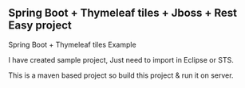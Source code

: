 <h2>Spring Boot + Thymeleaf tiles  + Jboss + Rest Easy project</h2>

Spring Boot + Thymeleaf tiles Example

I have created sample project, Just need to import in Eclipse or STS.

This is a maven based project so build this project & run it on server.

